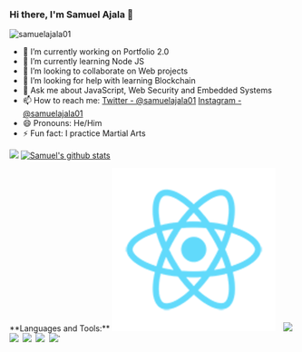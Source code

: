### Hi there, I'm Samuel Ajala 👋
![samuelajala01](https://komarev.com/ghpvc/?username=samuelajala01&label=Views&color=blue&style=plastic)

- 🔭 I’m currently working on Portfolio 2.0
- 🌱 I’m currently learning Node JS
- 👯 I’m looking to collaborate on Web projects
- 🤔 I’m looking for help with learning Blockchain
- 💬 Ask me about JavaScript, Web Security and Embedded Systems
- 📫 How to reach me:    [Twitter - @samuelajala01](https://twitter.com/samuelajala01) [Instagram - @samuelajala01](https://instagram.com/xamy.dev)
- 😄 Pronouns: He/Him
- ⚡ Fun fact: I practice Martial Arts

[![](https://github-readme-stats.vercel.app/api/top-langs/?username=samuelajala01&theme=dark&hide_langs_below=1)](https://github.com/samuelajala01)
[![Samuel's github stats](https://github-readme-stats.vercel.app/api?username=samuelajala01&show_icons=true&theme=dark&line_height=27&bgcolor=191919)](https://github.com/samuelajala01)

\*\*Languages and Tools:\*\*
![](https://raw.githubusercontent.com/github/explore/80688e429a7d4ef2fca1e82350fe8e3517d3494d/topics/react/react.png)` 
`![](https://raw.githubusercontent.com/github/explore/80688e429a7d4ef2fca1e82350fe8e3517d3494d/topics/linux/linux.png)`
`![](https://raw.githubusercontent.com/github/explore/80688e429a7d4ef2fca1e82350fe8e3517d3494d/topics/vscode/vscode.png)`
`![](https://raw.githubusercontent.com/github/explore/80688e429a7d4ef2fca1e82350fe8e3517d3494d/topics/javascript/javascript.png)`
`![](https://raw.githubusercontent.com/github/explore/80688e429a7d4ef2fca1e82350fe8e3517d3494d/topics/jquery/jquery.png)`
`![](https://raw.githubusercontent.com/github/explore/80688e429a7d4ef2fca1e82350fe8e3517d3494d/topics/nodejs/nodejs.png)`
